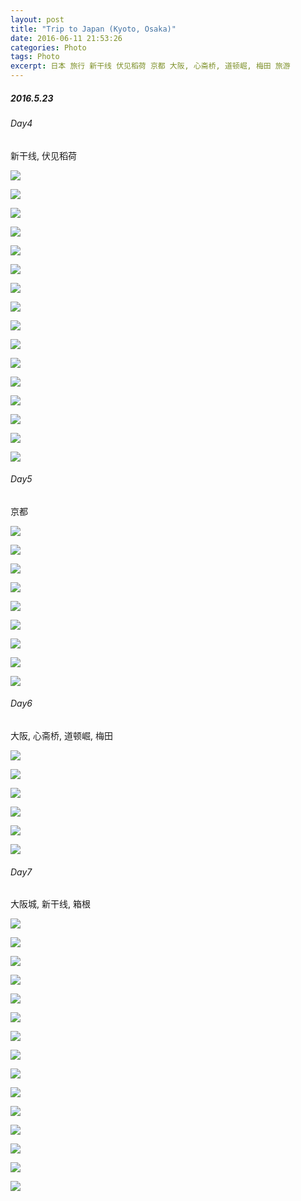 ```yaml
---
layout: post
title: "Trip to Japan (Kyoto, Osaka)"
date: 2016-06-11 21:53:26
categories: Photo
tags: Photo
excerpt: 日本 旅行 新干线 伏见稻荷 京都 大阪, 心斋桥, 道顿崛, 梅田 旅游
---
```

<!--more-->

##### 2016.5.23

###### Day4

新干线, 伏见稻荷

![](http://ww4.sinaimg.cn/large/62fdd4d5gw1f5qc2bcousj21kw11ydri.jpg)
<!--more-->

![](http://ww2.sinaimg.cn/large/62fdd4d5gw1f5qc2dvt31j21kw1361kx.jpg)

![](http://ww2.sinaimg.cn/large/62fdd4d5gw1f5qc2evktkj21kw0y97r8.jpg)

![](http://ww1.sinaimg.cn/large/62fdd4d5gw1f5qc2h8m6zj21kw11yhdt.jpg)

![](http://ww4.sinaimg.cn/large/62fdd4d5gw1f5qc2j1b9tj21kw1504qp.jpg)

![](http://ww1.sinaimg.cn/large/62fdd4d5gw1f5qc2k5hgaj21kw11yqql.jpg)

![](http://ww4.sinaimg.cn/large/62fdd4d5gw1f5qc2kyyskj21kw11y7sa.jpg)

![](http://ww2.sinaimg.cn/large/62fdd4d5gw1f5qc2ndf8lj21kw1091kx.jpg)

![](http://ww4.sinaimg.cn/large/62fdd4d5gw1f5qc2o66m5j21kw11yatg.jpg)

![](http://ww4.sinaimg.cn/large/62fdd4d5gw1f5qc2pqbxhj21kw11ye6z.jpg)

![](http://ww4.sinaimg.cn/large/62fdd4d5gw1f5qc2tu238j21kw11y1kx.jpg)

![](http://ww4.sinaimg.cn/large/62fdd4d5gw1f5qc2rxor9j21kw11ye81.jpg)

![](http://ww4.sinaimg.cn/large/62fdd4d5gw1f5qc2sqfquj21kw11yk1y.jpg)

![](http://ww4.sinaimg.cn/large/62fdd4d5gw1f5qc2vvjkyj21kw2d8hdt.jpg)

![](http://ww2.sinaimg.cn/large/62fdd4d5gw1f5qc2y8rzzj21kw2d8b29.jpg)

![](http://ww3.sinaimg.cn/large/62fdd4d5gw1f5qc2z7gasj21kw0yg4fn.jpg)

###### Day5

京都

![](http://ww2.sinaimg.cn/large/62fdd4d5gw1f5qccngjjwj21kw11y7wh.jpg)

![](http://ww1.sinaimg.cn/large/62fdd4d5gw1f5qccolmenj21kw2d81kx.jpg)

![](http://ww2.sinaimg.cn/large/62fdd4d5gw1f5qccqvzgrj21kw2d8u0x.jpg)

![](http://ww2.sinaimg.cn/large/62fdd4d5gw1f5qccu7ucvj21kw2hyu0x.jpg)

![](http://ww1.sinaimg.cn/large/62fdd4d5gw1f5qccuozngj21kw11ydys.jpg)

![](http://ww3.sinaimg.cn/large/62fdd4d5gw1f5qccw32y4j21kw11ywum.jpg)

![](http://ww4.sinaimg.cn/large/62fdd4d5gw1f5qccy1kwqj21kw11y1kx.jpg)

![](http://ww1.sinaimg.cn/large/62fdd4d5gw1f5qccyokyyj21kw11y1k2.jpg)

![](http://ww1.sinaimg.cn/large/62fdd4d5gw1f5qcd0ufqoj21kw2jfe81.jpg)

###### Day6

大阪, 心斋桥, 道顿崛, 梅田

![](http://ww2.sinaimg.cn/large/62fdd4d5gw1f5qcnjxwvdj21kw11yb29.jpg)

![](http://ww2.sinaimg.cn/large/62fdd4d5gw1f5qcnlcjr7j21kw11y4qp.jpg)

![](http://ww1.sinaimg.cn/large/62fdd4d5gw1f5qcnm9t03j21kw11yhaq.jpg)

![](http://ww1.sinaimg.cn/large/62fdd4d5gw1f5qcnp46ktj21kw15ae81.jpg)

![](http://ww4.sinaimg.cn/large/62fdd4d5gw1f5qcnq8091j21kw11y4nv.jpg)

![](http://ww3.sinaimg.cn/large/62fdd4d5gw1f5qcnrdszej21kw11y7un.jpg)

###### Day7

大阪城, 新干线, 箱根

![](http://ww3.sinaimg.cn/large/62fdd4d5jw1f5qcxmu1dlj21kw11y7wh.jpg)

![](http://ww3.sinaimg.cn/large/62fdd4d5jw1f5qcxoz5exj21kw2d8qv5.jpg)

![](http://ww2.sinaimg.cn/large/62fdd4d5jw1f5qcxq91n6j21kw11ykeh.jpg)

![](http://ww4.sinaimg.cn/large/62fdd4d5jw1f5qcxs9silj21kw2d8qv5.jpg)

![](http://ww2.sinaimg.cn/large/62fdd4d5jw1f5qcxtpp7sj21kw11ye2t.jpg)

![](http://ww4.sinaimg.cn/large/62fdd4d5jw1f5qcxukmz2j21kw11y7hc.jpg)

![](http://ww3.sinaimg.cn/large/62fdd4d5jw1f5qcxxf95uj21kw2byhdt.jpg)

![](http://ww3.sinaimg.cn/large/62fdd4d5jw1f5qcxywddjj21kw15xk7j.jpg)

![](http://ww1.sinaimg.cn/large/62fdd4d5jw1f5qcxziy5tj21kw11ygz9.jpg)

![](http://ww4.sinaimg.cn/large/62fdd4d5jw1f5qcy1fblnj21kw11bx5j.jpg)

![](http://ww1.sinaimg.cn/large/62fdd4d5jw1f5qcy2cbpcj21kw11yx09.jpg)

![](http://ww1.sinaimg.cn/large/62fdd4d5jw1f5qcy3evg8j21kw11yaps.jpg)

![](http://ww3.sinaimg.cn/large/62fdd4d5jw1f5qcy71qm5j21kw11y4qp.jpg)

![](http://ww4.sinaimg.cn/large/62fdd4d5jw1f5qcy886agj21kw11yu0h.jpg)

![](http://ww2.sinaimg.cn/large/62fdd4d5jw1f5qcyceypqj21kw11y4qp.jpg)
